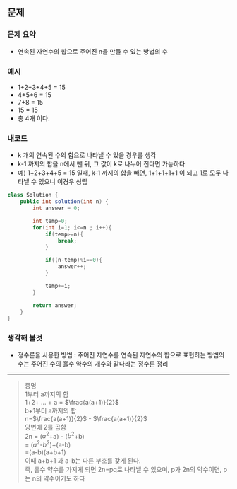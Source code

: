 ## 문제

### 문제 요약

- 연속된 자연수의 합으로 주어진 n을 만들 수 있는 방법의 수

### 예시

- 1+2+3+4+5 = 15
- 4+5+6 = 15
- 7+8 = 15
- 15 = 15
- 총 4개 이다.

### 내코드

- k 개의 연속된 수의 합으로 나타낼 수 있을 경우를 생각
- k-1 까지의 합을 n에서 뺀 뒤, 그 값이 k로 나누어 진다면 가능하다
- 예) 1+2+3+4+5 = 15 일때, k-1 까지의 합을 빼면, 1+1+1+1+1 이 되고 1로 모두 나타낼 수 있으니 이경우 성립

```java
class Solution {
    public int solution(int n) {
        int answer = 0;

        int temp=0;
        for(int i=1; i<=n ; i++){
            if(temp>=n){
                break;
            }

            if((n-temp)%i==0){
                answer++;
            }

            temp+=i;
        }

        return answer;
    }
}

```

### 생각해 볼것

- 정수론을 사용한 방법 : 주어진 자연수를 연속된 자연수의 합으로 표현하는 방법의 수는 주어진 수의 홀수 약수의 개수와 같다라는 정수론 정리

<hr>

> 증명  
> 1부터 a까지의 합  
>  1+2+ ... + a = $\frac{a(a+1)}{2}$  
>  b+1부터 a까지의 합  
>  n=$\frac{a(a+1)}{2}$ - $\frac{a(a+1)}{2}$  
> 양변에 2를 곱함  
> 2n = ($a^2$+a) - ($b^2$+b)  
> = ($a^2$-$b^2$)+(a-b)  
> =(a-b)(a+b+1)  
> 이때 a+b+1 과 a-b는 다른 부호를 갖게 된다.  
> 즉, 홀수 약수를 가지게 되면 2n=pq로 나타낼 수 있으며,
> p가 2n의 약수이면, p는 n의 약수이기도 하다
